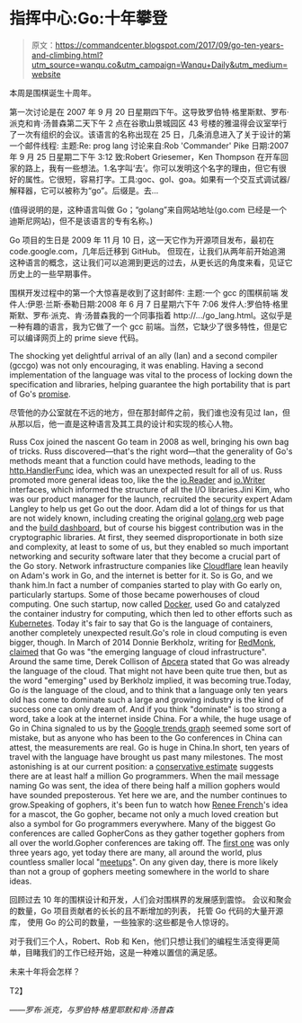 # 指挥中心:Go:十年攀登

> 原文：<https://commandcenter.blogspot.com/2017/09/go-ten-years-and-climbing.html?utm_source=wanqu.co&utm_campaign=Wanqu+Daily&utm_medium=website>

本周是围棋诞生十周年。

第一次讨论是在 2007 年 9 月 20 日星期四下午。这导致罗伯特·格里斯默、罗布·派克和肯·汤普森第二天下午 2 点在谷歌山景城园区 43 号楼的雅温得会议室举行了一次有组织的会议。该语言的名称出现在 25 日，几条消息进入了关于设计的第一个邮件线程:
  主题:Re: prog lang 讨论来自:Rob 'Commander' Pike 日期:2007 年 9 月 25 日星期二下午 3:12 致:Robert Griesemer，Ken Thompson 在开车回家的路上，我有一些想法。1.名字叫‘去’。你可以发明这个名字的理由，但它有很好的属性。它很短，容易打字。工具:goc、gol、goa。如果有一个交互式调试器/解释器，它可以被称为“go”。后缀是。去...

(值得说明的是，这种语言叫做 Go；“golang”来自网站地址(go.com 已经是一个迪斯尼网站)，但不是该语言的专有名称。)

Go 项目的生日是 2009 年 11 月 10 日，这一天它作为开源项目发布，最初在 code.google.com，几年后迁移到 GitHub。 但现在，让我们从两年前开始追溯这种语言的概念，这让我们可以追溯到更远的过去，从更长远的角度来看，见证它历史上的一些早期事件。

围棋开发过程中的第一个大惊喜是收到了这封邮件:
  主题:一个 gcc 的围棋前端
发件人:伊恩·兰斯·泰勒日期:2008 年 6 月 7 日星期六下午 7:06 发件人:罗伯特·格里斯默、罗布·派克、肯·汤普森我的一个同事指着 http://.../go_lang.html。这似乎是一种有趣的语言，我为它做了一个 gcc 前端。当然，它缺少了很多特性，但是它可以编译网页上的 prime sieve 代码。 

The shocking yet delightful arrival of an ally (Ian) and a second compiler (gccgo) was not only encouraging, it was enabling. Having a second implementation of the language was vital to the process of locking down the specification and libraries, helping guarantee the high portability that is part of Go's [promise](https://golang.org/doc/go1compat).

尽管他的办公室就在不远的地方，但在那封邮件之前，我们谁也没有见过 Ian，但从那以后，他一直是这种语言及其工具的设计和实现的核心人物。

Russ Cox joined the nascent Go team in 2008 as well, bringing his own bag of tricks. Russ discovered—that's the right word—that the generality of Go's methods meant that a function could have methods, leading to the [http.HandlerFunc](https://golang.org/pkg/net/http/#HandlerFunc) idea, which was an unexpected result for all of us. Russ promoted more general ideas too, like the the [io.Reader](https://golang.org/pkg/io/#Reader) and [io.Writer](https://golang.org/pkg/io/#Writer) interfaces, which informed the structure of all the I/O libraries.Jini Kim, who was our product manager for the launch, recruited the security expert Adam Langley to help us get Go out the door. Adam did a lot of things for us that are not widely known, including creating the original [golang.org](https://golang.org/) web page and the [build dashboard](https://build.golang.org/), but of course his biggest contribution was in the cryptographic libraries. At first, they seemed disproportionate in both size and complexity, at least to some of us, but they enabled so much important networking and security software later that they become a crucial part of the Go story. Network infrastructure companies like [Cloudflare](https://www.cloudflare.com/) lean heavily on Adam's work in Go, and the internet is better for it. So is Go, and we thank him.In fact a number of companies started to play with Go early on, particularly startups. Some of those became powerhouses of cloud computing. One such startup, now called [Docker](https://www.docker.com/), used Go and catalyzed the container industry for computing, which then led to other efforts such as [Kubernetes](https://kubernetes.io/). Today it's fair to say that Go is the language of containers, another completely unexpected result.Go's role in cloud computing is even bigger, though. In March of 2014 Donnie Berkholz, writing for [RedMonk](https://redmonk.com/), [claimed](http://redmonk.com/dberkholz/2014/03/18/go-the-emerging-language-of-cloud-infrastructure/) that Go was "the emerging language of cloud infrastructure". Around the same time, Derek Collison of [Apcera](https://www.apcera.com/) stated that Go was already the language of the cloud. That might not have been quite true then, but as the word "emerging" used by Berkholz implied, it was becoming true.Today, Go *is* the language of the cloud, and to think that a language only ten years old has come to dominate such a large and growing industry is the kind of success one can only dream of. And if you think "dominate" is too strong a word, take a look at the internet inside China. For a while, the huge usage of Go in China signaled to us by the [Google trends graph](https://trends.google.com/trends/explore?q=golang) seemed some sort of mistake, but as anyone who has been to the Go conferences in China can attest, the measurements are real. Go is huge in China.In short, ten years of travel with the language have brought us past many milestones. The most astonishing is at our current position: a [conservative estimate](https://research.swtch.com/gophercount)  suggests there are at least half a million Go programmers. When the mail message naming Go was sent, the idea of there being half a million gophers would have sounded preposterous. Yet here we are, and the number continues to grow.Speaking of gophers, it's been fun to watch how [Renee French](http://reneefrench.io/)'s idea for a mascot, the Go gopher, became not only a much loved creation but also a symbol for Go programmers everywhere. Many of the biggest Go conferences are called GopherCons as they gather together gophers from all over the world.Gopher conferences are taking off. The [first one](https://www.youtube.com/playlist?list=PLE7tQUdRKcyb-k4TMNm2K59-sVlUJumw7) was only three years ago, yet today there are many, all around the world, plus countless smaller local "[meetups](https://www.meetup.com/topics/golang/)". On any given day, there is more likely than not a group of gophers meeting somewhere in the world to share ideas.

回顾过去 10 年的围棋设计和开发，人们会对围棋界的发展感到震惊。 会议和聚会的数量，Go 项目贡献者的长长的且不断增加的列表， 托管 Go 代码的大量开源库， 使用 Go 的公司的数量，一些独家的:这些都是令人惊讶的。

对于我们三个人，Robert、Rob 和 Ken，他们只想让我们的编程生活变得更简单，目睹我们的工作已经开始，这是一种难以置信的满足感。

未来十年将会怎样？

 T2】

*——罗布·派克，与罗伯特·格里耶默和肯·汤普森*